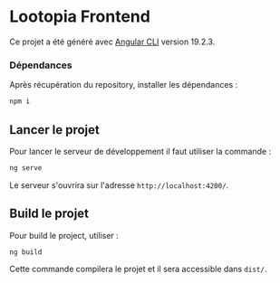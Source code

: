 # Lootopia Frontend

Ce projet a été généré avec [Angular CLI](https://github.com/angular/angular-cli) version 19.2.3.

### Dépendances

Après récupération du repository, installer les dépendances :

```bash
npm i
```

## Lancer le projet

Pour lancer le serveur de développement il faut utiliser la commande :

```bash
ng serve
```

Le serveur s'ouvrira sur l'adresse `http://localhost:4200/`.

## Build le projet

Pour build le project, utiliser :

```bash
ng build
```

Cette commande compilera le projet et il sera accessible dans `dist/`.